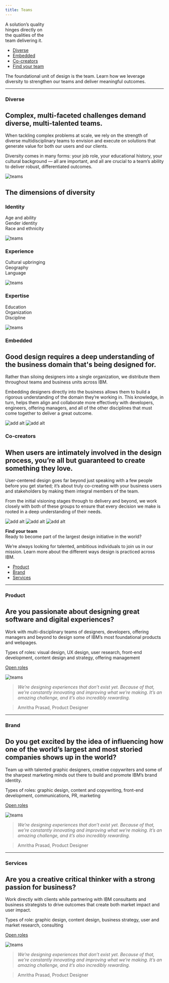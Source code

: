 ```yaml
---
title: Teams
---
```


<title-block>

A solution’s quality<br>hinges directly on<br>
<span>the qualities of the<br>team delivering it.</span>

<anchor-links>

- [Diverse](#diverse)
- [Embedded](#embedded)
- [Co-creators](#co-creators)
- [Find your team](#find-your-team)

</anchor-links>

</title-block>

<grid background="gray-10">
<column lg="8">

<p size="xl">The foundational unit of design is the
team. Learn how we leverage diversity
to strengthen our teams and deliver meaningful outcomes.</p>

<icon name="PlexArrowDown"></icon>

</column>
</grid>
<grid background="gray-10">
<column lg="16">

<hr>

</column>
<column lg="4">

### Diverse

</column>
<column lg="8">

## Complex, multi-faceted challenges demand diverse, multi-talented teams.

When tackling complex problems at scale, we rely on the strength of diverse multidisciplinary teams to envision and execute on solutions that generate value for both our users and our clients.

Diversity comes in many forms: your job role, your educational history, your cultural background — all are important, and all are crucial to a team’s ability to deliver robust, differentiated outcomes.

</column>
<column lg="12" offset_lg="4">

![teams](images/Image_1.png)

</column>
</grid>
<grid background="gray-10">
<column lg="12" offset_lg="4">

## The dimensions of diversity

</column>
<column lg="4" offset_lg="4" border="true">

### Identity

Age and ability  
Gender identity  
Race and ethnicity

![teams](images/identity.svg)

</column>
<column lg="4" border="true">

### Experience

Cultural upbringing  
Geography  
Language

![teams](images/experience.svg)

</column>
<column lg="4" border="true">

### Expertise

Education  
Organization  
Discipline

![teams](images/expertise.svg)

</column>
</grid>
<grid background="gray-10">
<column lg="4">

### Embedded

</column>
<column lg="8">

## Good design requires a deep understanding of the business domain that's being designed for.

Rather than siloing designers into a single organization, we distribute them throughout teams and business units across IBM.

Embedding designers directly into the business allows them to build a rigorous understanding of the domain they’re working in. This knowledge, in turn, helps them align and collaborate more effectively with developers, engineers, offering managers, and all of the other disciplines that must come together to deliver a great outcome.

</column>
<column lg="8" offset_lg="4">

<img alt="add alt" src="https://via.placeholder.com/800x500.png/e7e7e7/e7e7e7">

</column>
<column lg="4">

<img alt="add alt" src="https://via.placeholder.com/800x450.png/e7e7e7/e7e7e7">

</column>
</grid>
<grid background="gray-10">
<column lg="4">

### Co-creators

</column>
<column lg="8">

## When users are intimately involved in the design process, you’re all but guaranteed to create something they love.

User-centered design goes far beyond just speaking with a few people before you get started; it’s about truly co-creating with your business users and stakeholders by making them integral members of the team.

From the initial visioning stages through to delivery and beyond, we work closely with both of these groups to ensure that every decision we make is rooted in a deep understanding of their needs.

</column>
<column lg="4" offset_lg="4">

<img alt="add alt" src="https://via.placeholder.com/800.png/e7e7e7/e7e7e7">

</column>
<column lg="4">

<img alt="add alt" src="https://via.placeholder.com/800.png/e7e7e7/e7e7e7">

</column>
<column lg="4">

<img alt="add alt" src="https://via.placeholder.com/800.png/e7e7e7/e7e7e7">

</column>
</grid>
<grid background="gray-100">
<column lg="7">

<p size="xl"><strong>Find your team</strong><br>Ready to become part of the largest design initiative in the world?
  
We’re always looking for talented, ambitious individuals to join us in our mission. Learn more about the different ways design is practiced across IBM.</p>

</column>

<column offset_lg="5" lg="4">

<anchor-links>

- [Product](#product)
- [Brand](#brand)
- [Services](#services)

</anchor-links>

</column>
</grid>
<grid background="gray-100">
<column lg="16">

<hr>

</column>
<column lg="4">

### Product

</column>
<column lg="8">

## Are you passionate about designing great software and digital experiences?

Work with multi-disciplinary teams of designers, developers, offering managers and beyond to design some of IBM’s most foundational products and webpages.

Types of roles: visual design, UX design, user research, front-end development, content design and strategy, offering management

<p><a href=https://careers.ibm.com/ListJobs/All/Search/Position-Type/Early-Professional/primary-job-category/Design---Offering-Management//?lang=en><span>Open roles</span> <icon color="blue" name="ArrowUpRight24" inline="true"></icon></a></p>

</column>
<column lg="8" offset_lg="4">

![teams](images/Image_5.png)

</column>
<column lg="3">

> _We’re designing experiences that don’t exist yet. Because of that, we’re constantly innovating and improving what we’re making. It’s an amazing challenge, and it’s also incredibly rewarding._

> Amritha Prasad, Product Designer

</column>
</grid>
<grid background="gray-100">
<column lg="16">

<hr>

</column>
<column lg="4">

### Brand

</column>
<column lg="8">

## Do you get excited by the idea of influencing how one of the world’s largest and most storied companies shows up in the world?

Team up with talented graphic designers, creative copywriters and some of the sharpest marketing minds out there to build and promote IBM’s brand identity.

Types of roles: graphic design, content and copywriting, front-end development, communications, PR, marketing

<p><a href=#><span>Open roles</span> <icon color="blue" name="ArrowUpRight24" inline="true"></icon></a></p>

</column>
<column lg="8" offset_lg="4">

![teams](images/Image_6.png)

</column>
<column lg="3">

> _We’re designing experiences that don’t exist yet. Because of that, we’re constantly innovating and improving what we’re making. It’s an amazing challenge, and it’s also incredibly rewarding._

> Amritha Prasad, Product Designer

</column>
</grid>
<grid background="gray-100">
<column lg="16">

<hr>

</column>
<column lg="4">

### Services

</column>
<column lg="8">

## Are you a creative critical thinker with a strong passion for business?

Work directly with clients while partnering with IBM consultants and business strategists to drive outcomes that create both market impact and user impact.

Types of role: graphic design, content design, business strategy, user and market research, consulting

<p><a href="https://www.ibm.com/services/careers"><span>Open roles</span> <icon color="blue" name="ArrowUpRight24" inline="true"></icon></a></p>

</column>
<column lg="8" offset_lg="4">

![teams](images/Image_7.png)

</column>
<column lg="3">

> _We’re designing experiences that don’t exist yet. Because of that, we’re constantly innovating and improving what we’re making. It’s an amazing challenge, and it’s also incredibly rewarding._

> Amritha Prasad, Product Designer

</column>
</grid>
